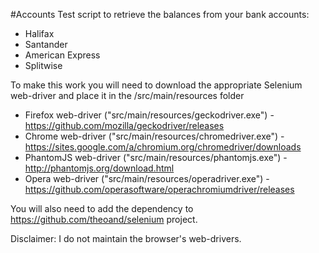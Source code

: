 #Accounts
Test script to retrieve the balances from your bank accounts:
- Halifax
- Santander
- American Express
- Splitwise

To make this work you will need to download the appropriate Selenium web-driver and place it in the /src/main/resources folder
- Firefox web-driver ("src/main/resources/geckodriver.exe") - https://github.com/mozilla/geckodriver/releases
- Chrome web-driver ("src/main/resources/chromedriver.exe") - https://sites.google.com/a/chromium.org/chromedriver/downloads
- PhantomJS web-driver ("src/main/resources/phantomjs.exe") - http://phantomjs.org/download.html
- Opera web-driver ("src/main/resources/operadriver.exe") - https://github.com/operasoftware/operachromiumdriver/releases

You will also need to add the dependency to https://github.com/theoand/selenium project. 

Disclaimer:
I do not maintain the browser's web-drivers. 